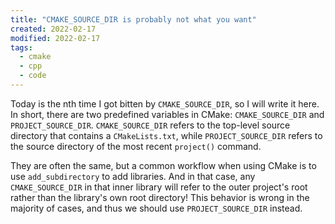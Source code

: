 ```yaml
---
title: "CMAKE_SOURCE_DIR is probably not what you want"
created: 2022-02-17
modified: 2022-02-17
tags:
  - cmake
  - cpp
  - code
---
```


Today is the nth time I got bitten by `CMAKE_SOURCE_DIR`, so I will write it here.
In short, there are two predefined variables in CMake: `CMAKE_SOURCE_DIR` and `PROJECT_SOURCE_DIR`.
`CMAKE_SOURCE_DIR` refers to the top-level source directory that contains a `CMakeLists.txt`,
while `PROJECT_SOURCE_DIR` refers to the source directory of the most recent `project()` command.

They are often the same, but a common workflow when using CMake is to use `add_subdirectory` to add libraries.
And in that case, any `CMAKE_SOURCE_DIR` in that inner library will refer to the outer project's root rather than the library's own root directory!
This behavior is wrong in the majority of cases, and thus we should use `PROJECT_SOURCE_DIR` instead.
